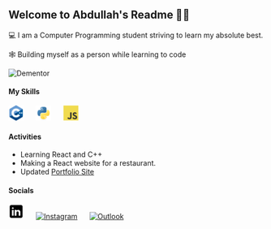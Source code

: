 
## Welcome to Abdullah's Readme 🚶‍♂️

💻 I am a Computer Programming student striving to learn my absolute best.

🕸 Building myself as a person while learning to code

<p align="left"> <img src="https://komarev.com/ghpvc/?username=Dementor28&label=Profile%20views&color=0e75b6&style=flat" alt="Dementor" /> </p>


#### My Skills

[<img src="https://raw.githubusercontent.com/devicons/devicon/master/icons/cplusplus/cplusplus-original.svg" alt="C++" height="30" style="margin-right:20px">](https://cplusplus.com/)
[<img src="https://raw.githubusercontent.com/devicons/devicon/master/icons/python/python-original.svg" alt="Python" height="30" style="margin-right:20px">](https://python.org) 
[<img src="https://raw.githubusercontent.com/devicons/devicon/master/icons/javascript/javascript-original.svg" alt="JavaScript" height="30">](https://javascript.com)

#### Activities

- Learning React and C++
- Making a React website for a restaurant.
- Updated [Portfolio Site](https://abdullah002.netlify.app)

#### Socials


[<img src="https://raw.githubusercontent.com/simple-icons/simple-icons/develop/icons/linkedin.svg" alt="LinkedIn" height="30" style="margin-right:20px">](https://www.linkedin.com/in/abdullah-11503025b)
[<img src="https://simpleicons.org/icons/instagram.svg" alt="Instagram" height="30" style="margin-right:20px;">](https://www.instagram.com/abduls_20/)
[<img src="https://img.icons8.com/?size=100&id=13640&format=png&color=000000" alt="Outlook" height="30">](mailto:abdul05087@outlook.com)

